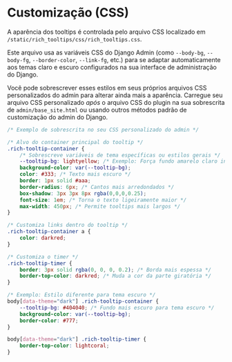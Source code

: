 # Customização (CSS)

A aparência dos tooltips é controlada pelo arquivo CSS localizado em `/static/rich_tooltips/css/rich_tooltips.css`.

Este arquivo usa as variáveis CSS do Django Admin (como `--body-bg`, `--body-fg`, `--border-color`, `--link-fg`, etc.) para se adaptar automaticamente aos temas claro e escuro configurados na sua interface de administração do Django.

Você pode sobrescrever esses estilos em seus próprios arquivos CSS personalizados do admin para alterar ainda mais a aparência. Carregue seu arquivo CSS personalizado *após* o arquivo CSS do plugin na sua sobrescrita de `admin/base_site.html` ou usando outros métodos padrão de customização do admin do Django.

```css
/* Exemplo de sobrescrita no seu CSS personalizado do admin */

/* Alvo do container principal do tooltip */
.rich-tooltip-container {
    /* Sobrescreve variáveis de tema específicas ou estilos gerais */
    --tooltip-bg: lightyellow; /* Exemplo: Força fundo amarelo claro independentemente do tema */
    background-color: var(--tooltip-bg);
    color: #333; /* Texto mais escuro */
    border: 1px solid #aaa;
    border-radius: 6px; /* Cantos mais arredondados */
    box-shadow: 3px 3px 8px rgba(0,0,0,0.25);
    font-size: 1em; /* Torna o texto ligeiramente maior */
    max-width: 450px; /* Permite tooltips mais largos */
}

/* Customiza links dentro do tooltip */
.rich-tooltip-container a {
    color: darkred;
}

/* Customiza o timer */
.rich-tooltip-timer {
    border: 3px solid rgba(0, 0, 0, 0.2); /* Borda mais espessa */
    border-top-color: darkred; /* Muda a cor da parte giratória */
}

/* Exemplo: Estilo diferente para tema escuro */
body[data-theme="dark"] .rich-tooltip-container {
    --tooltip-bg: #404040; /* Fundo mais escuro para tema escuro */
    background-color: var(--tooltip-bg);
    border-color: #777;
}

body[data-theme="dark"] .rich-tooltip-timer {
    border-top-color: lightcoral;
}
```

